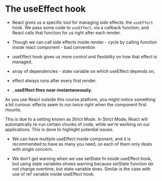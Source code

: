 # The useEffect hook

- React gives us a specific tool for managing side effects: the `useEffect` hook. We pass some code to `useEffect`, via a callback function, and React calls that function for us right after each render.

- Though we can call side effects inside render - cycle by calling function inside react component - bad convention

- useEffect hook gives us more control and flexibility on how that effect is managed.

- array of dependencies - state variable on which useEffect depends on,

- effect always runs after every first render.

- , **useEffect fires near-instantaneously.**

As you use React outside this course platform, you might notice something a bit curious: effects seem to run  _twice_  right when the component first mounts.

This is due to a setting known as  _Strict Mode_. In Strict Mode, React will automatically re-run certain chunks of code, while we're working on our applications. This is done to highlight potential issues.

- We can have multiple useEffect inside component, and it is recommended to have as many you need, so each of them only deals with single concern.

- We don't get warning when we use setState fn inside useEffect hook, but using state variables shows warning because setState function do not change overtime, but state variable does. Similar is the case with use of ref variable inside useEffect hook.
